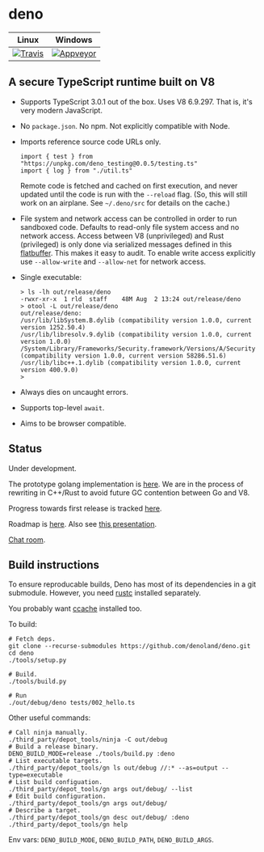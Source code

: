 # deno

| **Linux** | **Windows** |
|:---------------:|:-----------:|
| [![Travis](https://travis-ci.com/denoland/deno.svg?branch=master)](https://travis-ci.com/denoland/deno) | [![Appveyor](https://ci.appveyor.com/api/projects/status/yel7wtcqwoy0to8x?branch=master&svg=true)](https://ci.appveyor.com/project/deno/deno) |



## A secure TypeScript runtime built on V8

* Supports TypeScript 3.0.1 out of the box. Uses V8 6.9.297. That is, it's
  very modern JavaScript.

* No `package.json`. No npm. Not explicitly compatible with Node.

* Imports reference source code URLs only.
	```
  import { test } from "https://unpkg.com/deno_testing@0.0.5/testing.ts"
  import { log } from "./util.ts"
	```
  Remote code is fetched and cached on first execution, and never updated until
  the code is run with the `--reload` flag. (So, this will still work on an
  airplane. See `~/.deno/src` for details on the cache.)

* File system and network access can be controlled in order to run sandboxed
  code. Defaults to read-only file system access and no network access.
	Access between V8 (unprivileged) and Rust (privileged) is only done via
  serialized messages defined in this
  [flatbuffer](https://github.com/denoland/deno/blob/master/src/msg.fbs). This makes it
  easy to audit.
	To enable write access explicitly use `--allow-write` and `--allow-net` for
  network access.

* Single executable:
	```
  > ls -lh out/release/deno
  -rwxr-xr-x  1 rld  staff    48M Aug  2 13:24 out/release/deno
  > otool -L out/release/deno
  out/release/deno:
    /usr/lib/libSystem.B.dylib (compatibility version 1.0.0, current version 1252.50.4)
    /usr/lib/libresolv.9.dylib (compatibility version 1.0.0, current version 1.0.0)
    /System/Library/Frameworks/Security.framework/Versions/A/Security (compatibility version 1.0.0, current version 58286.51.6)
    /usr/lib/libc++.1.dylib (compatibility version 1.0.0, current version 400.9.0)
  >
	```

* Always dies on uncaught errors.

* Supports top-level `await`.

* Aims to be browser compatible.


## Status

Under development.

The prototype golang implementation is
[here](https://github.com/denoland/deno/tree/golang). We are in the process of
rewriting in C++/Rust to avoid future GC contention between Go and V8.

Progress towards first release is tracked
[here](https://github.com/denoland/deno/issues?utf8=%E2%9C%93&q=is%3Aissue+milestone%3A%22v0.1+%28first+binary+release%29%22+).

Roadmap is [here](https://github.com/denoland/deno/blob/master/Roadmap.md).
Also see [this presentation](http://tinyclouds.org/jsconf2018.pdf).

[Chat room](https://gitter.im/denolife/Lobby).


## Build instructions

To ensure reproducable builds, Deno has most of its dependencies in a git
submodule. However, you need
[rustc](https://www.rust-lang.org/en-US/install.html) installed separately.

You probably want
[ccache](https://developer.mozilla.org/en-US/docs/Mozilla/Developer_guide/Build_Instructions/ccache)
installed too.

To build:

    # Fetch deps.
    git clone --recurse-submodules https://github.com/denoland/deno.git
    cd deno
    ./tools/setup.py

    # Build.
    ./tools/build.py

    # Run
    ./out/debug/deno tests/002_hello.ts

Other useful commands:

    # Call ninja manually.
    ./third_party/depot_tools/ninja -C out/debug
    # Build a release binary.
    DENO_BUILD_MODE=release ./tools/build.py :deno
    # List executable targets.
    ./third_party/depot_tools/gn ls out/debug //:* --as=output --type=executable
    # List build configuation.
    ./third_party/depot_tools/gn args out/debug/ --list
    # Edit build configuration.
    ./third_party/depot_tools/gn args out/debug/
    # Describe a target.
    ./third_party/depot_tools/gn desc out/debug/ :deno
    ./third_party/depot_tools/gn help

Env vars: `DENO_BUILD_MODE`, `DENO_BUILD_PATH`, `DENO_BUILD_ARGS`.
